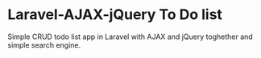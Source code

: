 # Laravel-AJAX-jQuery To Do list

Simple CRUD todo list app in Laravel with AJAX and jQuery toghether and simple search engine.
